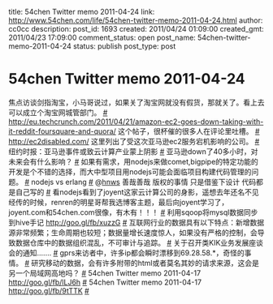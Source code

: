 title: 54chen Twitter memo 2011-04-24 
link: http://www.54chen.com/life/54chen-twitter-memo-2011-04-24.html
author: cc0cc
description: 
post_id: 1693
created: 2011/04/24 01:09:00
created_gmt: 2011/04/23 17:09:00
comment_status: open
post_name: 54chen-twitter-memo-2011-04-24
status: publish
post_type: post

# 54chen Twitter memo 2011-04-24 

焦点访谈剑指淘宝，小马哥说过，如果关了淘宝网就没有假货，那就关了。看上去可以成立个淘宝网城管部门。 [#](http://twitter.com/54chen/statuses/61759411160494081) <http://eu.techcrunch.com/2011/04/21/amazon-ec2-goes-down-taking-with-it-reddit-foursquare-and-quora/> 这个帖子，很杯催的很多人在评论里吐槽。 [#](http://twitter.com/54chen/statuses/61696604331192320) <http://ec2disabled.com/> 这里列出了受这次亚马逊ec2服务宕机影响的公司。 [#](http://twitter.com/54chen/statuses/61694277415219200) 纽约时报：亚马逊事件或致云计算产业蒙上阴影 [#](http://twitter.com/54chen/statuses/61676566576500736) 亚马逊down了40多小时，对未来会有什么影响？ [#](http://twitter.com/54chen/statuses/61643751017295872) 如果有需求，用nodejs来做comet,bigpipe的特定功能的开发是个不错的选择，而大中型项目用nodejs可能会面临项目构建代码管理的问题。 [#](http://twitter.com/54chen/statuses/61415730863816706) nodejs vs erlang [#](http://twitter.com/54chen/statuses/61405044456697856) @[hnws](http://twitter.com/hnws) 善哉善哉 版权的事情 只是借鉴下设计 代码都是自己写的 [#](http://twitter.com/54chen/statuses/61398411391410176) 看nodejs看到了joyent这家云计算公司的身影，遥想去年还名不见经传的时候，renren的明星哥帮我选博客主题，最后向joyent学习了，joyent.com和54chen.com很像，有木有！！！ [#](http://twitter.com/54chen/statuses/61057378572959744) 利用sqoop将mysql数据同步到hive手记 <http://goo.gl/fb/xuzzG> [#](http://twitter.com/54chen/statuses/60967091024568320) 互联网行业的数据具有以下特点：新增数据源非常频繁；生命周期也较短；数据量增长速度惊人，如果没有严格的控制，会导致数据仓库中的数据组织混乱，不可审计与追踪。 [#](http://twitter.com/54chen/statuses/60635904791945216) 关于召开类KIK业务发展座谈会的通知....... [#](http://twitter.com/54chen/statuses/59918972568608768) gprs来访者中，许多ip都会瞬时漂移到69.28.58.*，奇怪的事情。 [#](http://twitter.com/54chen/statuses/59879230229581824) 研究移动的数据，会有许多附带的html或者莫名其妙的请求来源，这会是另一个局域网高地吗？ [#](http://twitter.com/54chen/statuses/59797433529540610) 54chen Twitter memo 2011-04-17 <http://goo.gl/fb/lLJ6h> [#](http://twitter.com/54chen/statuses/59430872713146368) 54chen Twitter memo 2011-04-17 <http://goo.gl/fb/9tTTK> [#](http://twitter.com/54chen/statuses/59430870787948544)